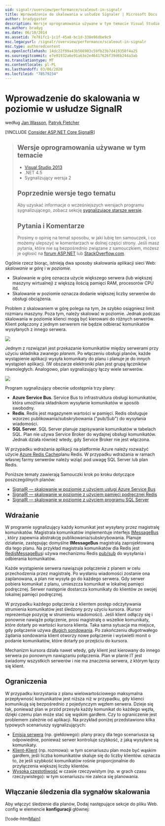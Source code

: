 ```yaml
---
uid: signalr/overview/performance/scaleout-in-signalr
title: Wprowadzenie do skalowania w usłudze Signaler | Microsoft Docs
author: bradygaster
description: Wersje oprogramowania używane w tym temacie Visual Studio 2013 programu .NET 4,5 sygnalizującego w wersji 2 poprzednie wersje tego tematu, aby uzyskać informacje o wcześniejszych wersjach programu...
ms.author: bradyg
ms.date: 06/10/2014
ms.assetid: 7e781fc1-1c1f-45a8-bc1d-338e96dbe9c9
msc.legacyurl: /signalr/overview/performance/scaleout-in-signalr
msc.type: authoredcontent
ms.openlocfilehash: 14dc22f99a43b566903c59fb23b7d419350f4a25
ms.sourcegitcommit: e7e91932a6e91a63e2e46417626f39d6b244a3ab
ms.translationtype: MT
ms.contentlocale: pl-PL
ms.lasthandoff: 03/06/2020
ms.locfileid: "78579234"
---
```

# <a name="introduction-to-scaleout-in-signalr"></a>Wprowadzenie do skalowania w poziomie w usłudze SignalR

według [Jan Wasson](https://github.com/MikeWasson), [Patryk Fletcher](https://github.com/pfletcher)

[!INCLUDE [Consider ASP.NET Core SignalR](~/includes/signalr/signalr-version-disambiguation.md)]

> ## <a name="software-versions-used-in-this-topic"></a>Wersje oprogramowania używane w tym temacie
>
>
> - [Visual Studio 2013](https://my.visualstudio.com/Downloads?q=visual%20studio%202013)
> - .NET 4.5
> - Sygnalizujący wersja 2
>
>
>
> ## <a name="previous-versions-of-this-topic"></a>Poprzednie wersje tego tematu
>
> Aby uzyskać informacje o wcześniejszych wersjach programu sygnalizującego, zobacz sekcję [sygnalizujące starsze wersje](../older-versions/index.md).
>
> ## <a name="questions-and-comments"></a>Pytania i Komentarze
>
> Prosimy o opinię na temat sposobu, w jaki lubię ten samouczek, i co możemy ulepszyć w komentarzach w dolnej części strony. Jeśli masz pytania, które nie są bezpośrednio związane z samouczkiem, możesz je ogłosić na [forum ASP.NET](https://forums.asp.net/1254.aspx/1?ASP+NET+SignalR) lub [StackOverflow.com](http://stackoverflow.com/).

Ogólnie rzecz biorąc, istnieją dwa sposoby skalowania aplikacji sieci Web: *skalowanie w górę* i w *poziomie*.

- Skalowanie w górę oznacza użycie większego serwera (lub większej maszyny wirtualnej) z większą ilością pamięci RAM, procesorów CPU itd.
- Skalowanie w poziomie oznacza dodanie większej liczby serwerów do obsługi obciążenia.

Problem z skalowaniem w górę polega na tym, że szybko osiągniesz limit rozmiaru maszyny. Poza tym, należy skalować w poziomie. Jednak podczas skalowania w poziomie klienci mogą być kierowani do różnych serwerów. Klient połączony z jednym serwerem nie będzie odbierać komunikatów wysyłanych z innego serwera.

![](scaleout-in-signalr/_static/image1.png)

Jednym z rozwiązań jest przekazanie komunikatów między serwerami przy użyciu składnika zwanego *planem*. Po włączeniu obsługi planów, każde wystąpienie aplikacji wysyła komunikaty do planu i planuje je do innych wystąpień aplikacji. (W obszarze elektroniki plan jest grupą łączników równoległych. Analogowo, plan sygnalizujący łączy wiele serwerów.

![](scaleout-in-signalr/_static/image2.png)

Program sygnalizujący obecnie udostępnia trzy plany:

- **Azure Service Bus**. Service Bus to infrastruktura obsługi komunikatów, która umożliwia składnikom wysyłanie komunikatów w sposób swobodny.
- **Redis**. Redis jest magazynem wartości w pamięci. Redis obsługuje wzorzec publikowania/subskrybowania ("pub/Sub") do wysyłania wiadomości.
- **SQL Server**. SQL Server planuje zapisywanie komunikatów w tabelach SQL. Plan nie używa Service Broker do wydajnej obsługi komunikatów. Jednak działa również wtedy, gdy Service Broker nie jest włączona.

W przypadku wdrażania aplikacji na platformie Azure należy rozważyć użycie [Azure Redis Cache](https://azure.microsoft.com/services/cache/)planu Redis. W przypadku wdrażania w ramach własnej farmy serwerów należy wziąć pod uwagę SQL Server lub plan Redis.

Poniższe tematy zawierają Samouczki krok po kroku dotyczące poszczególnych planów:

- [SignalR — skalowanie w poziomie z użyciem usługi Azure Service Bus](scaleout-with-windows-azure-service-bus.md)
- [SignalR — skalowanie w poziomie z użyciem pamięci podręcznej Redis](scaleout-with-redis.md)
- [SignalR — skalowanie w poziomie z użyciem programu SQL Server](scaleout-with-sql-server.md)

## <a name="implementation"></a>Wdrażanie

W programie sygnalizujący każdy komunikat jest wysyłany przez magistralę komunikatów. Magistrala komunikatów implementuje interfejs [IMessageBus](https://msdn.microsoft.com/library/microsoft.aspnet.signalr.messaging.imessagebus(v=vs.100).aspx) , który zapewnia abstrakcję publikowania/subskrybowania. Planuje działanie, zastępując domyślne **IMessageBus** magistralą zaprojektowaną dla tego planu. Na przykład magistrala komunikatów dla Redis jest [RedisMessageBus](https://msdn.microsoft.com/library/microsoft.aspnet.signalr.redis.redismessagebus(v=vs.100).aspx)i używa mechanizmu Redis [pub/sub](http://redis.io/topics/pubsub) do wysyłania i odbierania komunikatów.

Każde wystąpienie serwera nawiązuje połączenie z planem w celu przechodzenia przez magistralę. Po wysłaniu wiadomości zostanie ona zaplanowana, a plan nie wysyła go do każdego serwera. Gdy serwer pobiera komunikat z planu, umieszcza komunikat w lokalnej pamięci podręcznej. Serwer następnie dostarcza komunikaty do klientów ze swojej lokalnej pamięci podręcznej.

W przypadku każdego połączenia z klientem postęp odczytywania strumienia komunikatów jest śledzony przy użyciu kursora. (Kursor reprezentuje pozycję w strumieniu wiadomości). Jeśli klient odłączy się i ponownie nawiąże połączenie, prosi magistralę o wszelkie komunikaty, które dotarły po wartości kursora klienta. Taka sama sytuacja ma miejsce, gdy połączenie używa [długich sondowania](../getting-started/introduction-to-signalr.md#transports). Po zakończeniu długotrwałego żądania sondowania klient otworzy nowe połączenie i wyświetli monit o podanie komunikatów, które dotarły po przejściu do kursora.

Mechanizm kursora działa nawet wtedy, gdy klient jest kierowany do innego serwera po ponownym nawiązaniu połączenia. Plan w planie IT jest świadomy wszystkich serwerów i nie ma znaczenia serwera, z którym łączy się klient.

## <a name="limitations"></a>Ograniczenia

W przypadku korzystania z planu wielowartościowego maksymalna przepływność komunikatów jest niższa niż w przypadku, gdy klienci komunikują się bezpośrednio z pojedynczym węzłem serwera. Dzieje się tak, ponieważ plan w przód przesyła każdy komunikat do każdego węzła, dzięki czemu plan może stać się wąskim gardłem. Czy to ograniczenie jest problemem zależnie od aplikacji. Na przykład poniżej przedstawiono kilka typowych scenariuszy sygnalizujących:

- [Emisja serwera](../getting-started/tutorial-server-broadcast-with-signalr.md) (np. giełdowego): plany pracy dla tego scenariusza są odpowiednie, ponieważ serwer kontroluje szybkość, z jaką wysyłane są komunikaty.
- [Klient-Klient](../getting-started/tutorial-getting-started-with-signalr.md) (np. rozmowa): w tym scenariuszu plan może być wąskim gardłem, jeśli liczba komunikatów skaluje się do liczby klientów. oznacza to, że jeśli szybkość komunikatów rośnie proporcjonalnie do przyłączenia większej liczby klientów.
- [Wysoka częstotliwość](../getting-started/tutorial-high-frequency-realtime-with-signalr.md) w czasie rzeczywistym (np. w grach czasu rzeczywistego): w tym scenariuszu nie zaleca się planowania.

## <a name="enabling-tracing-for-signalr-scaleout"></a>Włączanie śledzenia dla sygnałów skalowania

Aby włączyć śledzenie dla planów, Dodaj następujące sekcje do pliku Web. config w elemencie **konfiguracji** głównej:

[!code-html[Main](scaleout-in-signalr/samples/sample1.html)]
